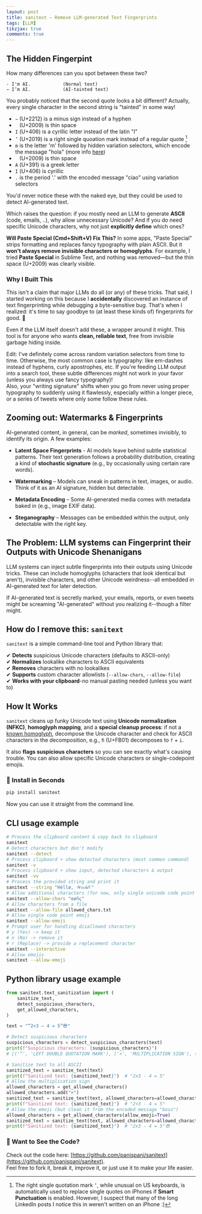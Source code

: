```yaml
---
layout: post
title: sanitext – Remove LLM-generated Text Fingerprints
tags: [LLM]
tikzjax: true
comments: true
---
```


<!-- # `sanitext` – Remove LLM-generated Text Fingerprints -->

## The Hidden Fingerpint

How many differences can you spot between these two?

```
- I'm AI.            (Normal text)
− І’m󠅘󠅟󠅜󠅑 ΑІ.󠅓󠅙󠅑󠅟            (AI-tainted text)
```

You probably noticed that the second quote looks a bit different? Actually, every single character in the second string is \"tainted\" in some way!

- `−` (U+2212) is a minus sign instead of a hyphen
- ` ` (U+2009) is thin space
- `І` (U+406) is a cyrillic letter instead of the latin "I"
- `’` (U+2019) is a right single quoation mark instead of a regular quote [^1]
- `m󠅘󠅟󠅜󠅑` is the letter 'm' followed by hidden variation selectors, which encode the message \"hola\" (more info [here](https://paulbutler.org/2025/smuggling-arbitrary-data-through-an-emoji/))
- ` ` (U+2009) is thin space
- `Α` (U+391) is a greek letter
- `І` (U+406) is cyrillic
- `.󠅓󠅙󠅑󠅟` is the period '.' with the encoded message \"ciao\" using variation selectors

You'd never notice these with the naked eye, but they could be used to detect AI-generated text.

Which raises the question: if you mostly need an LLM to generate **ASCII** (code, emails, ..), why allow unnecessary Unicode? And if you do need specific Unicode characters, why not just **explicitly define** which ones?

[^1]: The right single quotation mark `’`, while unusual on US keyboards, is automatically used to replace single quotes on iPhones if **Smart Punctuation** is enabled. However, I suspect that many of the long LinkedIn posts I notice this in weren't written on an iPhone :)

**Will Paste Special (Cmd+Shift+V) Fix This?**
In some apps, \"Paste Special\" strips formatting and replaces fancy typography with plain ASCII. But it **won't always remove invisible characters or homoglyphs**. For example, I tried **Paste Special** in Sublime Text, and nothing was removed—but the thin space (U+2009) was clearly visible.

### **Why I Built This**

This isn't a claim that major LLMs do all (or any) of these tricks. That said, I started working on this because I **accidentally** discovered an instance of text fingerprinting while debugging a byte-sensitive bug. That's when I realized: it's time to say goodbye to (at least these kinds of) fingerprints for good. 🙂

Even if the LLM itself doesn't add these, a wrapper around it might. This tool is for anyone who wants **clean, reliable text**, free from invisible garbage hiding inside.

Edit: I've definitely come across random variation selectors from time to time. Otherwise, the most common case is typography: like em-dashes instead of hyphens, curly apostrophes, etc. If you're feeding LLM output into a search tool, these subtle differences might not work in your favor (unless you always use fancy typography)!  
Also, your "writing signature" shifts when you go from never using proper typography to suddenly using it flawlessly, especially within a longer piece, or a series of tweets where only some follow these rules.

## **Zooming out: Watermarks & Fingerprints**

AI-generated content, in general, can be _marked_, sometimes invisibly, to identify its origin. A few examples:

- **Latent Space Fingerprints** - AI models leave behind subtle statistical patterns. Their text generation follows a probability distribution, creating a kind of **stochastic signature** (e.g., by occasionally using certain rare words).

- **Watermarking** – Models can sneak in patterns in text, images, or audio. Think of it as an AI signature, hidden but detectable.

- **Metadata Encoding** – Some AI-generated media comes with metadata baked in (e.g., image EXIF data).

- **Steganography** – Messages can be embedded within the output, only detectable with the right key.

## **The Problem: LLM systems can Fingerprint their Outputs with Unicode Shenanigans**

LLM systems can inject subtle fingerprints into their outputs using Unicode tricks. These can include homoglyphs (characters that look identical but aren't), invisible characters, and other Unicode weirdness--all embedded in AI-generated text for later detection.

If AI-generated text is secretly marked, your emails, reports, or even tweets might be screaming \"AI-generated\" without you realizing it--though a filter might.

## **How do I remove this: `sanitext`**

`sanitext` is a simple command-line tool and Python library that:

✔ **Detects** suspicious Unicode characters (defaults to ASCII-only)  
✔ **Normalizes** lookalike characters to ASCII equivalents  
✔ **Removes** characters with no lookalikes  
✔ **Supports** custom character allowlists (`--allow-chars`, `--allow-file`)  
✔ **Works with your clipboard**-no manual pasting needed (unless you want to)

## **How It Works**

`sanitext` cleans up funky Unicode text using **Unicode normalization (NFKC)**, **homoglyph mapping**, and a **special cleanup process**: if not a [known homoglyph](https://github.com/panispani/sanitext/blob/main/sanitext/homoglyph_map.py), decompose the Unicode character and check for ASCII characters in the decomposition, e.g., `ﬁ` (U+FB01) decomposes to `f` + `i`.

It also **flags suspicious characters** so you can see exactly what's causing trouble. You can also allow specific Unicode characters or single-codepoint emojis.

### **🚀 Install in Seconds**

```bash
pip install sanitext
```

Now you can use it straight from the command line.

## CLI usage example

```bash
# Process the clipboard content & copy back to clipboard
sanitext
# Detect characters but don't modify
sanitext --detect
# Process clipboard + show detected characters (most common command)
sanitext -v
# Process clipboard + show input, detected characters & output
sanitext -vv
# Process the provided string and print it
sanitext --string "Héllø, 𝒲𝑜𝓇𝓁𝒹!"
# Allow additional characters (for now, only single unicode code point characters)
sanitext --allow-chars "αøñç"
# Allow characters from a file
sanitext --allow-file allowed_chars.txt
# Allow single code point emoji
sanitext --allow-emoji
# Prompt user for handling disallowed characters
# y (Yes) -> keep it
# n (No) -> remove it
# r (Replace) -> provide a replacement character
sanitext --interactive
# Allow emojis
sanitext --allow-emoji
```

## Python library usage example

```python
from sanitext.text_sanitization import (
    sanitize_text,
    detect_suspicious_characters,
    get_allowed_characters,
)

text = "“2×3 – 4 = 5”😎󠅒󠅟󠅣󠅣"

# Detect suspicious characters
suspicious_characters = detect_suspicious_characters(text)
print(f"Suspicious characters: {suspicious_characters}")
# [('“', 'LEFT DOUBLE QUOTATION MARK'), ('×', 'MULTIPLICATION SIGN'), ('–', 'EN DASH'), ('”', 'RIGHT DOUBLE QUOTATION MARK')]

# Sanitize text to all ASCII
sanitized_text = sanitize_text(text)
print(f"Sanitized text: {sanitized_text}")  # "2x3 - 4 = 5"
# Allow the multiplication sign
allowed_characters = get_allowed_characters()
allowed_characters.add("×")
sanitized_text = sanitize_text(text, allowed_characters=allowed_characters)
print(f"Sanitized text: {sanitized_text}")  # "2×3 - 4 = 5"
# Allow the emoji (but clean it from the encoded message "boss")
allowed_characters = get_allowed_characters(allow_emoji=True)
sanitized_text = sanitize_text(text, allowed_characters=allowed_characters)
print(f"Sanitized text: {sanitized_text}")  # "2x3 - 4 = 5"😎
```

### **📂 Want to See the Code?**

Check out the code here: [https://github.com/panispani/sanitext](https://github.com/panispani/sanitext).  
Feel free to fork it, break it, improve it, or just use it to make your life easier.
